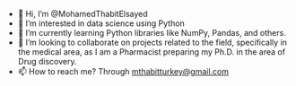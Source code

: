 - 👋 Hi, I’m @MohamedThabitElsayed
- 👀 I’m interested in data science using Python
- 🌱 I’m currently learning Python libraries like NumPy, Pandas, and others.
- 💞️ I’m looking to collaborate on projects related to the field, specifically in the medical area, as I am a Pharmacist preparing my Ph.D. in the area of Drug discovery.
- 📫 How to reach me? Through mthabitturkey@gmail.com

<!---
MohamedThabitElsayed/MohamedThabitElsayed is a ✨ special ✨ repository because its `README.md` (this file) appears on your GitHub profile.
You can click the Preview link to take a look at your changes.
--->
